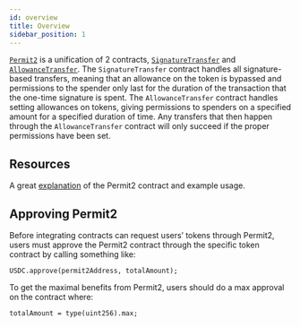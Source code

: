 ```yaml
---
id: overview
title: Overview
sidebar_position: 1
---
```


[`Permit2`](https://github.com/Jingo-Finance/permit2) is a unification of 2 contracts, [`SignatureTransfer`](./reference/signature-transfer.md) and [`AllowanceTransfer`](./reference/allowance-transfer.md). The `SignatureTransfer` contract handles all signature-based transfers, meaning that an allowance on the token is bypassed and permissions to the spender only last for the duration of the transaction that the one-time signature is spent. The `AllowanceTransfer` contract handles setting allowances on tokens, giving permissions to spenders on a specified amount for a specified duration of time. Any transfers that then happen through the `AllowanceTransfer` contract will only succeed if the proper permissions have been set.

## Resources

A great [explanation](https://github.com/dragonfly-xyz/useful-solidity-patterns/tree/main/patterns/permit2) of the Permit2 contract and example usage.

## Approving Permit2

Before integrating contracts can request users’ tokens through Permit2, users must approve the Permit2 contract through the specific token contract by calling something like:

```solidity
USDC.approve(permit2Address, totalAmount);
```

To get the maximal benefits from Permit2, users should do a max approval on the contract where: 
```solidity
totalAmount = type(uint256).max;
```


